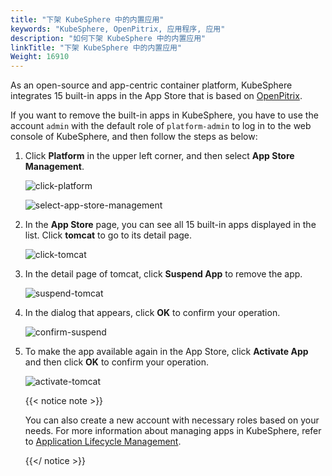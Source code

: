 ```yaml
---
title: "下架 KubeSphere 中的内置应用"
keywords: "KubeSphere, OpenPitrix, 应用程序, 应用"
description: "如何下架 KubeSphere 中的内置应用"
linkTitle: "下架 KubeSphere 中的内置应用"
Weight: 16910
---
```


As an open-source and app-centric container platform, KubeSphere integrates 15 built-in apps in the App Store that is based on [OpenPitrix](https://github.com/openpitrix/openpitrix).

If you want to remove the built-in apps in KubeSphere, you have to use the account `admin` with the default role of `platform-admin` to log in to the web console of KubeSphere, and then follow the steps as below:

1. Click **Platform** in the upper left corner, and then select **App Store Management**.

   ![click-platform](/images/docs/zh-cn/faq/applications/remove-built-in-apps/click-platform.PNG)

   ![select-app-store-management](/images/docs/zh-cn/faq/applications/remove-built-in-apps/select-app-store-management.PNG)

2. In the **App Store** page, you can see all 15 built-in apps displayed in the list. Click **tomcat** to go to its detail page.

   ![click-tomcat](/images/docs/zh-cn/faq/applications/remove-built-in-apps/click-tomcat.PNG)

3. In the detail page of tomcat, click **Suspend App** to remove the app.

   ![suspend-tomcat](/images/docs/zh-cn/faq/applications/remove-built-in-apps/suspend-tomcat.PNG)

4. In the dialog that appears, click **OK** to confirm your operation.

   ![confirm-suspend](/images/docs/zh-cn/faq/applications/remove-built-in-apps/confirm-suspend.PNG)

5. To make the app available again in the App Store, click **Activate App** and then click **OK** to confirm your operation.

   ![activate-tomcat](/images/docs/zh-cn/faq/applications/remove-built-in-apps/activate-tomcat.PNG)

   {{< notice note >}}

   You can also create a new account with necessary roles based on your needs. For more information about managing apps in KubeSphere, refer to [Application Lifecycle Management](../../../application-store/app-lifecycle-management/).

   {{</ notice >}}